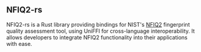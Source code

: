 ## NFIQ2-rs

NFIQ2-rs is a Rust library providing bindings for NIST's [NFIQ2](https://www.nist.gov/services-resources/software/nfiq-2) fingerprint quality assessment tool, using UniFFI for cross-language interoperability. It allows developers to integrate NFIQ2 functionality into their applications with ease.

